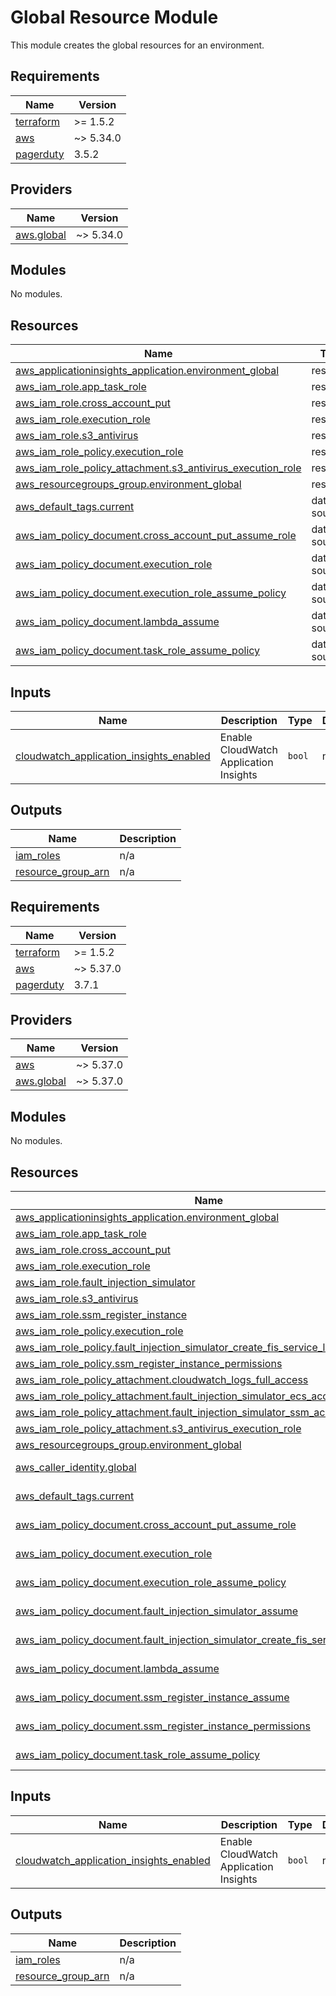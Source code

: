 # Global Resource Module

This module creates the global resources for an environment.

## Requirements

| Name                                                                      | Version   |
|---------------------------------------------------------------------------|-----------|
| <a name="requirement_terraform"></a> [terraform](#requirement\_terraform) | >= 1.5.2  |
| <a name="requirement_aws"></a> [aws](#requirement\_aws)                   | ~> 5.34.0 |
| <a name="requirement_pagerduty"></a> [pagerduty](#requirement\_pagerduty) | 3.5.2     |

## Providers

| Name                                                                   | Version   |
|------------------------------------------------------------------------|-----------|
| <a name="provider_aws.global"></a> [aws.global](#provider\_aws.global) | ~> 5.34.0 |

## Modules

No modules.

## Resources

| Name                                                                                                                                                                  | Type        |
|-----------------------------------------------------------------------------------------------------------------------------------------------------------------------|-------------|
| [aws_applicationinsights_application.environment_global](https://registry.terraform.io/providers/hashicorp/aws/latest/docs/resources/applicationinsights_application) | resource    |
| [aws_iam_role.app_task_role](https://registry.terraform.io/providers/hashicorp/aws/latest/docs/resources/iam_role)                                                    | resource    |
| [aws_iam_role.cross_account_put](https://registry.terraform.io/providers/hashicorp/aws/latest/docs/resources/iam_role)                                                | resource    |
| [aws_iam_role.execution_role](https://registry.terraform.io/providers/hashicorp/aws/latest/docs/resources/iam_role)                                                   | resource    |
| [aws_iam_role.s3_antivirus](https://registry.terraform.io/providers/hashicorp/aws/latest/docs/resources/iam_role)                                                     | resource    |
| [aws_iam_role_policy.execution_role](https://registry.terraform.io/providers/hashicorp/aws/latest/docs/resources/iam_role_policy)                                     | resource    |
| [aws_iam_role_policy_attachment.s3_antivirus_execution_role](https://registry.terraform.io/providers/hashicorp/aws/latest/docs/resources/iam_role_policy_attachment)  | resource    |
| [aws_resourcegroups_group.environment_global](https://registry.terraform.io/providers/hashicorp/aws/latest/docs/resources/resourcegroups_group)                       | resource    |
| [aws_default_tags.current](https://registry.terraform.io/providers/hashicorp/aws/latest/docs/data-sources/default_tags)                                               | data source |
| [aws_iam_policy_document.cross_account_put_assume_role](https://registry.terraform.io/providers/hashicorp/aws/latest/docs/data-sources/iam_policy_document)           | data source |
| [aws_iam_policy_document.execution_role](https://registry.terraform.io/providers/hashicorp/aws/latest/docs/data-sources/iam_policy_document)                          | data source |
| [aws_iam_policy_document.execution_role_assume_policy](https://registry.terraform.io/providers/hashicorp/aws/latest/docs/data-sources/iam_policy_document)            | data source |
| [aws_iam_policy_document.lambda_assume](https://registry.terraform.io/providers/hashicorp/aws/latest/docs/data-sources/iam_policy_document)                           | data source |
| [aws_iam_policy_document.task_role_assume_policy](https://registry.terraform.io/providers/hashicorp/aws/latest/docs/data-sources/iam_policy_document)                 | data source |

## Inputs

| Name                                                                                                                                                          | Description                            | Type   | Default | Required |
|---------------------------------------------------------------------------------------------------------------------------------------------------------------|----------------------------------------|--------|---------|:--------:|
| <a name="input_cloudwatch_application_insights_enabled"></a> [cloudwatch\_application\_insights\_enabled](#input\_cloudwatch\_application\_insights\_enabled) | Enable CloudWatch Application Insights | `bool` | n/a     |   yes    |

## Outputs

| Name                                                                                           | Description |
|------------------------------------------------------------------------------------------------|-------------|
| <a name="output_iam_roles"></a> [iam\_roles](#output\_iam\_roles)                              | n/a         |
| <a name="output_resource_group_arn"></a> [resource\_group\_arn](#output\_resource\_group\_arn) | n/a         |

<!-- BEGIN_TF_DOCS -->
## Requirements

| Name | Version |
|------|---------|
| <a name="requirement_terraform"></a> [terraform](#requirement\_terraform) | >= 1.5.2 |
| <a name="requirement_aws"></a> [aws](#requirement\_aws) | ~> 5.37.0 |
| <a name="requirement_pagerduty"></a> [pagerduty](#requirement\_pagerduty) | 3.7.1 |

## Providers

| Name | Version |
|------|---------|
| <a name="provider_aws"></a> [aws](#provider\_aws) | ~> 5.37.0 |
| <a name="provider_aws.global"></a> [aws.global](#provider\_aws.global) | ~> 5.37.0 |

## Modules

No modules.

## Resources

| Name | Type |
|------|------|
| [aws_applicationinsights_application.environment_global](https://registry.terraform.io/providers/hashicorp/aws/latest/docs/resources/applicationinsights_application) | resource |
| [aws_iam_role.app_task_role](https://registry.terraform.io/providers/hashicorp/aws/latest/docs/resources/iam_role) | resource |
| [aws_iam_role.cross_account_put](https://registry.terraform.io/providers/hashicorp/aws/latest/docs/resources/iam_role) | resource |
| [aws_iam_role.execution_role](https://registry.terraform.io/providers/hashicorp/aws/latest/docs/resources/iam_role) | resource |
| [aws_iam_role.fault_injection_simulator](https://registry.terraform.io/providers/hashicorp/aws/latest/docs/resources/iam_role) | resource |
| [aws_iam_role.s3_antivirus](https://registry.terraform.io/providers/hashicorp/aws/latest/docs/resources/iam_role) | resource |
| [aws_iam_role.ssm_register_instance](https://registry.terraform.io/providers/hashicorp/aws/latest/docs/resources/iam_role) | resource |
| [aws_iam_role_policy.execution_role](https://registry.terraform.io/providers/hashicorp/aws/latest/docs/resources/iam_role_policy) | resource |
| [aws_iam_role_policy.fault_injection_simulator_create_fis_service_linked_role](https://registry.terraform.io/providers/hashicorp/aws/latest/docs/resources/iam_role_policy) | resource |
| [aws_iam_role_policy.ssm_register_instance_permissions](https://registry.terraform.io/providers/hashicorp/aws/latest/docs/resources/iam_role_policy) | resource |
| [aws_iam_role_policy_attachment.cloudwatch_logs_full_access](https://registry.terraform.io/providers/hashicorp/aws/latest/docs/resources/iam_role_policy_attachment) | resource |
| [aws_iam_role_policy_attachment.fault_injection_simulator_ecs_access](https://registry.terraform.io/providers/hashicorp/aws/latest/docs/resources/iam_role_policy_attachment) | resource |
| [aws_iam_role_policy_attachment.fault_injection_simulator_ssm_access](https://registry.terraform.io/providers/hashicorp/aws/latest/docs/resources/iam_role_policy_attachment) | resource |
| [aws_iam_role_policy_attachment.s3_antivirus_execution_role](https://registry.terraform.io/providers/hashicorp/aws/latest/docs/resources/iam_role_policy_attachment) | resource |
| [aws_resourcegroups_group.environment_global](https://registry.terraform.io/providers/hashicorp/aws/latest/docs/resources/resourcegroups_group) | resource |
| [aws_caller_identity.global](https://registry.terraform.io/providers/hashicorp/aws/latest/docs/data-sources/caller_identity) | data source |
| [aws_default_tags.current](https://registry.terraform.io/providers/hashicorp/aws/latest/docs/data-sources/default_tags) | data source |
| [aws_iam_policy_document.cross_account_put_assume_role](https://registry.terraform.io/providers/hashicorp/aws/latest/docs/data-sources/iam_policy_document) | data source |
| [aws_iam_policy_document.execution_role](https://registry.terraform.io/providers/hashicorp/aws/latest/docs/data-sources/iam_policy_document) | data source |
| [aws_iam_policy_document.execution_role_assume_policy](https://registry.terraform.io/providers/hashicorp/aws/latest/docs/data-sources/iam_policy_document) | data source |
| [aws_iam_policy_document.fault_injection_simulator_assume](https://registry.terraform.io/providers/hashicorp/aws/latest/docs/data-sources/iam_policy_document) | data source |
| [aws_iam_policy_document.fault_injection_simulator_create_fis_service_linked_role](https://registry.terraform.io/providers/hashicorp/aws/latest/docs/data-sources/iam_policy_document) | data source |
| [aws_iam_policy_document.lambda_assume](https://registry.terraform.io/providers/hashicorp/aws/latest/docs/data-sources/iam_policy_document) | data source |
| [aws_iam_policy_document.ssm_register_instance_assume](https://registry.terraform.io/providers/hashicorp/aws/latest/docs/data-sources/iam_policy_document) | data source |
| [aws_iam_policy_document.ssm_register_instance_permissions](https://registry.terraform.io/providers/hashicorp/aws/latest/docs/data-sources/iam_policy_document) | data source |
| [aws_iam_policy_document.task_role_assume_policy](https://registry.terraform.io/providers/hashicorp/aws/latest/docs/data-sources/iam_policy_document) | data source |

## Inputs

| Name | Description | Type | Default | Required |
|------|-------------|------|---------|:--------:|
| <a name="input_cloudwatch_application_insights_enabled"></a> [cloudwatch\_application\_insights\_enabled](#input\_cloudwatch\_application\_insights\_enabled) | Enable CloudWatch Application Insights | `bool` | n/a | yes |

## Outputs

| Name | Description |
|------|-------------|
| <a name="output_iam_roles"></a> [iam\_roles](#output\_iam\_roles) | n/a |
| <a name="output_resource_group_arn"></a> [resource\_group\_arn](#output\_resource\_group\_arn) | n/a |
<!-- END_TF_DOCS -->
